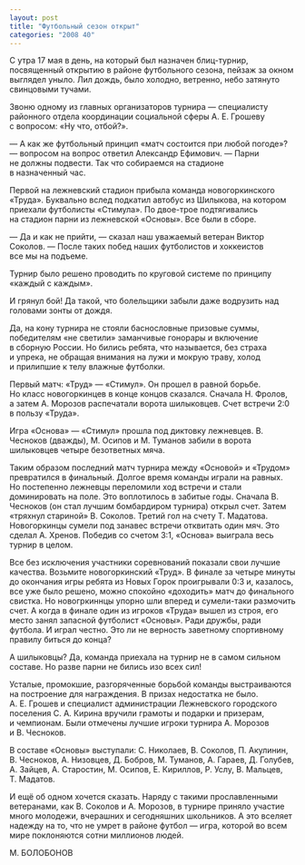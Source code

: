 ```yaml
---
layout: post
title: "Футбольный сезон открыт"
categories: "2008 40"
---
```


С утра 17 мая в день, на который был назначен блиц-турнир, посвященный открытию в районе футбольного сезона, пейзаж за окном выглядел уныло. Лил дождь, было холодно, ветренно, небо затянуто свинцовыми тучами.

Звоню одному из главных организаторов турнира — специалисту районного отдела координации социальной сферы А. Е. Грошеву с вопросом: «Ну что, отбой?».

— А как же футбольный принцип «матч состоится при любой погоде»? — вопросом на вопрос ответил Александр Ефимович. — Парни не должны подвести. Так что собираемся на стадионе в назначенный час.

Первой на лежневский стадион прибыла команда новогоркинского «Труда». Буквально вслед подкатил автобус из Шилыкова, на котором приехали футболисты «Стимула». По двое-трое подтягивались на стадион парни из лежневской «Основы». Все были в сборе.

— Да и как не прийти, — сказал наш уважаемый ветеран Виктор Соколов. — После таких побед наших футболистов и хоккеистов все мы на подъеме.

Турнир было решено проводить по круговой системе по принципу «каждый с каждым».

И грянул бой! Да такой, что болельщики забыли даже водрузить над головами зонты от дождя.

Да, на кону турнира не стояли баснословные призовые суммы, победителям «не светили» заманчивые гонорары и включение в сборную России. Но бились ребята, что называется, без страха и упрека, не обращая внимания на лужи и мокрую траву, холод и прилипшие к телу влажные футболки.

Первый матч: «Труд» — «Стимул». Он прошел в равной борьбе. Но класс новогоркинцев в конце концов сказался. Сначала Н. Фролов, а затем А. Морозов распечатали ворота шилыковцев. Счет встречи 2:0 в пользу «Труда».

Игра «Основа» — «Стимул» прошла под диктовку лежневцев. В. Чесноков (дважды), М. Осипов и М. Туманов забили в ворота шилыковцев четыре безответных мяча.

Таким образом последний матч турнира между «Основой» и «Трудом» превратился в финальный. Долгое время команды играли на равных. Но постепенно лежневцы переломили ход встречи и стали доминировать на поле. Это воплотилось в забитые годы. Сначала В. Чесноков (он стал лучшим бомбардиром турнира) открыл счет. Затем «тряхнул стариной» В. Соколов. Третий гол на счету Т. Мадатова. Новогоркинцы сумели под занавес встречи отквитать один мяч. Это сделал А. Хренов. Победив со счетом 3:1, «Основа» выиграла весь турнир в целом.

Все без исключения участники соревнований показали свои лучшие качества. Возьмите новогоркинский «Труд». В финале за четыре минуты до окончания игры ребята из Новых Горок проигрывали 0:3 и, казалось, все уже было решено, можно спокойно «доходить» матч до финального свистка. Но новогркиннцы упорно шли вперед и сумели-таки размочить счет. А когда в финале один из игроков «Труда» вышел из строя, его место занял запасной футболист «Основы». Ради дружбы, ради футбола. И играл честно. Это ли не верность заветному спортивному правилу биться до конца?

А шилыковцы? Да, команда приехала на турнир не в самом сильном составе. Но разве парни не бились изо всех сил!

Усталые, промокшие, разгоряченные борьбой команды выстраиваются на построение для награждения. В призах недостатка не было. А. Е. Грошев и специалист администрации Лежневского городского поселения С. А. Кирина вручили грамоты и подарки и призерам, и чемпионам. Были отмечены лучшие игроки турнира А. Морозов и В. Чесноков.

В составе «Основы» выступали: С. Николаев, В. Соколов, П. Акулинин, В. Чесноков, А. Низовцев, Д. Бобров, М. Туманов, А. Гараев, Д. Голубев, А. Зайцев, А. Старостин, М. Осипов, Е. Кириллов, Р. Услу, В. Мальцев, Т. Мадатов.

И ещё об одном хочется сказать. Наряду с такими прославленными ветеранами, как В. Соколов и А. Морозов, в турнире приняло участие много молодежи, вчерашних и сегодняшних школьников. А это вселяет надежду на то, что не умрет в районе футбол — игра, которой во всем мире поклоняются сотни миллионов людей.

М. БОЛОБОНОВ


